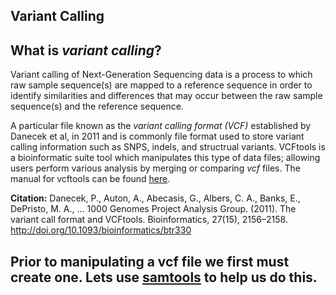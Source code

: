 ## Variant Calling
## What is *variant calling*?  
Variant calling of Next-Generation Sequencing data is a process to which raw sample sequence(s) are mapped to a reference sequence in order to identify similarities and differences that may occur between the raw sample sequence(s) and the reference sequence.  

A particular file known as the *variant calling format (VCF)* established by Danecek et al, in 2011 and is commonly file format used to store variant calling information such as SNPS, indels, and structrual variants. VCFtools is a bioinformatic suite tool which manipulates this type of data files; allowing users perform various analysis by merging or comparing *vcf* files. The manual for vcftools can be found [here](https://vcftools.github.io/index.html). 

**Citation:**
Danecek, P., Auton, A., Abecasis, G., Albers, C. A., Banks, E., DePristo, M. A., … 1000 Genomes Project Analysis Group. (2011). The variant call format and VCFtools. Bioinformatics, 27(15), 2156–2158. http://doi.org/10.1093/bioinformatics/btr330

## Prior to manipulating a vcf file we first must create one. Lets use [samtools](https://github.com/rszymkiewicz/Comparison_of_Mappers/blob/master/10_Variant_Calling_Samtools_Bedtools.md) to help us do this.  
